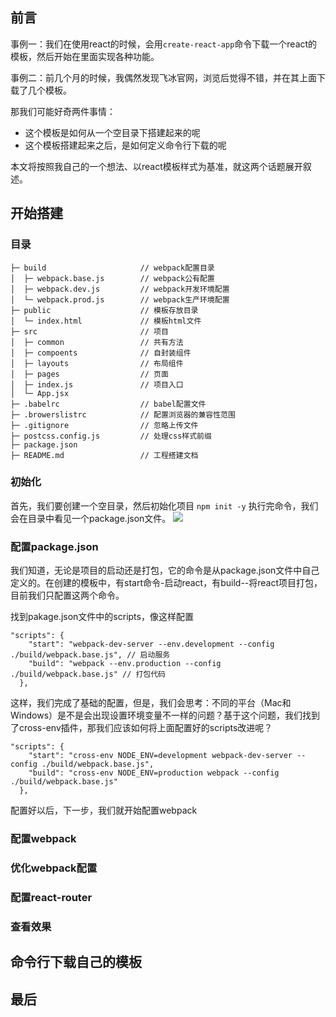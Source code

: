 ## 前言
事例一：我们在使用react的时候，会用``create-react-app``命令下载一个react的模板，然后开始在里面实现各种功能。

事例二：前几个月的时候，我偶然发现飞冰官网，浏览后觉得不错，并在其上面下载了几个模板。

那我们可能好奇两件事情：
- 这个模板是如何从一个空目录下搭建起来的呢
- 这个模板搭建起来之后，是如何定义命令行下载的呢

本文将按照我自己的一个想法、以react模板样式为基准，就这两个话题展开叙述。

## 开始搭建

### 目录
```
├─ build                     // webpack配置目录
│  ├─ webpack.base.js        // webpack公有配置
│  ├─ webpack.dev.js         // webpack开发环境配置
│  └─ webpack.prod.js        // webpack生产环境配置
├─ public                    // 模板存放目录
│  └─ index.html             // 模板html文件
├─ src                       // 项目
│  ├─ common                 // 共有方法
│  ├─ compoents              // 自封装组件
│  ├─ layouts                // 布局组件 
│  ├─ pages                  // 页面
│  ├─ index.js               // 项目入口
│  └─ App.jsx                
├─ .babelrc                  // babel配置文件
├─ .browerslistrc            // 配置浏览器的兼容性范围
├─ .gitignore                // 忽略上传文件
├─ postcss.config.js         // 处理css样式前缀
├─ package.json              
├─ README.md                 // 工程搭建文档
```

### 初始化
首先，我们要创建一个空目录，然后初始化项目
``npm init -y``
执行完命令，我们会在目录中看见一个package.json文件。
![](https://user-gold-cdn.xitu.io/2019/10/9/16daff6d13f16b5b?w=596&h=36&f=png&s=5876)
### 配置package.json
我们知道，无论是项目的启动还是打包，它的命令是从package.json文件中自己定义的。在创建的模板中，有start命令-启动react，有build--将react项目打包，目前我们只配置这两个命令。

找到pakage.json文件中的scripts，像这样配置

```
"scripts": {
    "start": "webpack-dev-server --env.development --config ./build/webpack.base.js", // 启动服务
    "build": "webpack --env.production --config ./build/webpack.base.js" // 打包代码
  },
```
这样，我们完成了基础的配置，但是，我们会思考：不同的平台（Mac和Windows）是不是会出现设置环境变量不一样的问题？基于这个问题，我们找到了cross-env插件，那我们应该如何将上面配置好的scripts改进呢？
```
"scripts": {
    "start": "cross-env NODE_ENV=development webpack-dev-server --config ./build/webpack.base.js",
    "build": "cross-env NODE_ENV=production webpack --config ./build/webpack.base.js"
  },
```
配置好以后，下一步，我们就开始配置webpack
### 配置webpack


### 优化webpack配置

### 配置react-router

### 查看效果

## 命令行下载自己的模板

## 最后

